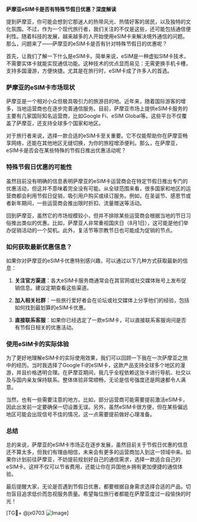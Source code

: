 **萨摩亚eSIM卡是否有特殊节假日优惠？深度解读**

提到萨摩亚，你可能会想到它那迷人的热带风光、热情好客的居民，以及独特的文化氛围。不过，作为一个现代旅行者，我们关注的不仅是这些，还可能包括通信便利性。随着科技的发展，越来越多的人开始使用eSIM卡来解决境外通信的问题。那么，问题来了——萨摩亚的eSIM卡是否有针对特殊节假日的优惠呢？

首先，让我们了解一下什么是eSIM卡。简单来说，eSIM是一种虚拟SIM卡技术，不需要实体卡就能实现通信功能。这种技术的优点显而易见：无需更换手机卡槽，支持多国漫游，方便快捷。尤其是在旅行时，eSIM卡成了许多人的首选。

### 萨摩亚的eSIM卡市场现状

萨摩亚是一个相对小众但极具吸引力的旅游目的地。近年来，随着国际游客的增多，当地运营商也在逐步完善通信服务。目前，萨摩亚市场上提供eSIM卡服务的主要有几家国际知名运营商，比如Google Fi、eSIM Global等。这些平台不仅覆盖了萨摩亚，还支持全球多个国家和地区。

对于旅行者来说，选择一款合适的eSIM卡至关重要。它不仅能帮助你在萨摩亚畅享网络，还能在其他地区无缝切换，为你的旅程增添便利。那么，在萨摩亚，eSIM卡是否会在某些特殊的节假日推出优惠活动呢？

### 特殊节假日优惠的可能性

虽然目前没有明确的信息表明萨摩亚的eSIM卡运营商会在特定节假日推出专门的优惠活动，但这并不意味着完全没有可能。从全球范围来看，很多国家和地区的运营商都会利用节假日促销，吸引用户购买或续订服务。例如，在圣诞节、感恩节或者新年期间，一些运营商会推出限时折扣、流量赠送等活动。

回到萨摩亚，虽然它的市场规模较小，但并不排除某些运营商会根据当地的节日习俗推出类似的优惠。比如，萨摩亚人非常重视国庆日（8月1日），这可能是他们举办促销活动的一个契机。此外，复活节等宗教节日也可能成为促销的节点。

### 如何获取最新优惠信息？

如果你对萨摩亚的eSIM卡优惠特别感兴趣，可以通过以下几种方式获取最新的信息：

1. **关注官方渠道**：各大eSIM卡服务商通常会在其官网或社交媒体账号上发布促销信息。建议定期查看这些渠道。
   
2. **加入相关社群**：一些旅行爱好者会在论坛或社交媒体上分享他们的经验，包括如何找到最划算的eSIM卡优惠。

3. **直接联系客服**：如果你已经选定了一款eSIM卡，可以直接联系客服询问是否有节假日相关的优惠活动。

### 使用eSIM卡的实际体验

为了更好地理解eSIM卡的实际使用效果，我们可以回顾一下我在一次萨摩亚之旅中的经历。当时我选择了Google Fi的eSIM卡，这款产品支持全球多个地区的漫游，并且价格透明合理。在萨摩亚期间，我几乎全程依赖这张卡进行导航、社交以及与国内亲友保持联系。整体体验非常顺畅，无论是信号强度还是网速都令人满意。

当然，也有一些需要注意的地方。比如，部分运营商可能需要提前激活eSIM卡，因此出发前一定要确保一切设置无误。另外，虽然eSIM卡很方便，但在某些偏远地区可能会出现信号不佳的情况，这一点需要提前做好心理准备。

### 总结

总的来说，萨摩亚的eSIM卡市场正在逐步发展，虽然目前关于节假日优惠的信息还不算太多，但我们有理由相信，未来会有更多的运营商加入到这一领域中来。如果你计划前往萨摩亚，不妨提前规划好自己的通信需求，选择一款适合自己的eSIM卡。这样不仅可以节省费用，还能让你在异国他乡拥有更加便捷的通信体验。

最后提醒大家，无论是否遇到节假日优惠，都要根据自身需求选择合适的产品，切勿盲目追求低价而忽视服务质量。希望每位旅行者都能在萨摩亚度过一段愉快的时光！

[TG💪+ @jx0703 ![Image](https://github.com/user-attachments/assets/dbca1d08-cadb-493c-b0ec-ad6f7a83f270)]
